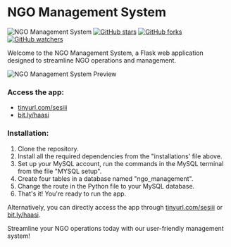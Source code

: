 # NGO Management System

![NGO Management System](https://img.shields.io/badge/NGO_Management_System-Streamline_Operations-brightgreen)
[![GitHub stars](https://img.shields.io/github/stars/sesiii/NGO_Management_system?style=social)](https://github.com/sesiii/NGO_Management_system/stargazers)
[![GitHub forks](https://img.shields.io/github/forks/sesiii/NGO_Management_system?style=social)](https://github.com/sesiii/NGO_Management_system/network/members)
[![GitHub watchers](https://img.shields.io/github/watchers/sesiii/NGO_Management_system?style=social)](https://github.com/sesiii/NGO_Management_system/watchers)

Welcome to the NGO Management System, a Flask web application designed to streamline NGO operations and management.

![NGO Management System Preview](https://path-to-your-preview-image.png)

### Access the app:

- [tinyurl.com/sesiii](https://tinyurl.com/sesiii)
- [bit.ly/haasi](https://bit.ly/haasi)

### Installation:

1. Clone the repository.
2. Install all the required dependencies from the "installations' file above.
3. Set up your MySQL account, run the commands in the MySQL terminal from the file "MYSQL setup".
4. Create four tables in a database named "ngo_management".
5. Change the route in the Python file to your MySQL database.
6. That's it! You're ready to run the app.

Alternatively, you can directly access the app through [tinyurl.com/sesiii](https://tinyurl.com/sesiii) or [bit.ly/haasi](https://bit.ly/haasi).

Streamline your NGO operations today with our user-friendly management system!
